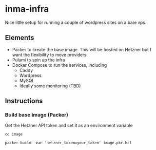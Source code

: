 # inma-infra
Nice little setup for running a couple of wordpress sites on a bare vps.

## Elements

- Packer to create the base image. This will be hosted on Hetzner but I
  want the flexibility to move providers
- Pulumi to spin up the infra
- Docker Compose to run the services, including
    - Caddy
    - Wordpress
    - MySQL
    - Ideally some monitoring (TBD)


## Instructions

### Build base image (Packer)

Get the Hetzner API token and set it as an environment variable

```shell
cd image

packer build -var 'hetzner_token=your_token' image.pkr.hcl 
```





